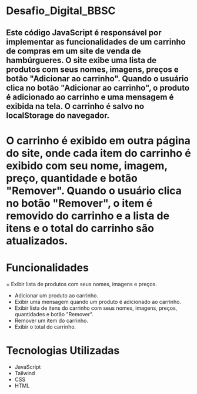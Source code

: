 # Desafio_Digital_BBSC

## Este código JavaScript é responsável por implementar as funcionalidades de um carrinho de compras em um site de venda de hambúrgueres. O site exibe uma lista de produtos com seus nomes, imagens, preços e botão "Adicionar ao carrinho". Quando o usuário clica no botão "Adicionar ao carrinho", o produto é adicionado ao carrinho e uma mensagem é exibida na tela. O carrinho é salvo no localStorage do navegador.

# O carrinho é exibido em outra página do site, onde cada item do carrinho é exibido com seu nome, imagem, preço, quantidade e botão "Remover". Quando o usuário clica no botão "Remover", o item é removido do carrinho e a lista de itens e o total do carrinho são atualizados.

# Funcionalidades
= Exibir lista de produtos com seus nomes, imagens e preços.
- Adicionar um produto ao carrinho.
- Exibir uma mensagem quando um produto é adicionado ao carrinho.
- Exibir lista de itens do carrinho com seus nomes, imagens, preços, quantidades e botão "Remover".
- Remover um item do carrinho.
- Exibir o total do carrinho.

# Tecnologias Utilizadas

- JavaScript
- Tailwind
- CSS
- HTML
